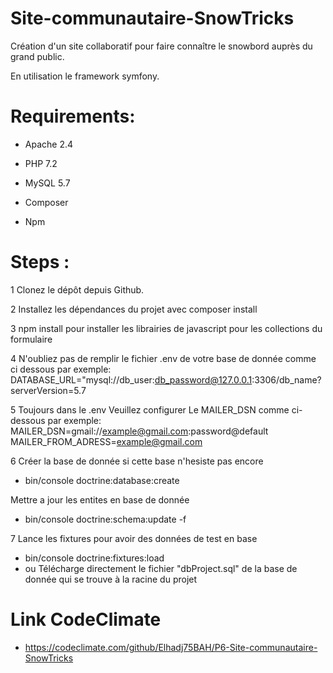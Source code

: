# Site-communautaire-SnowTricks
Création d'un site collaboratif pour faire connaître le snowbord auprès du grand public.

En utilisation le framework symfony. 

# Requirements:
 - Apache 2.4

 - PHP 7.2

 - MySQL 5.7

 - Composer
  
 - Npm

# Steps :

1 Clonez le dépôt depuis Github.

2 Installez les dépendances du projet avec composer install

3 npm install pour installer les librairies de javascript pour les collections du formulaire 

4 N'oubliez pas de remplir le fichier .env de votre base de donnée comme ci dessous par exemple:
DATABASE_URL="mysql://db_user:db_password@127.0.0.1:3306/db_name?serverVersion=5.7

5 Toujours dans le .env Veuillez configurer Le MAILER_DSN comme ci-dessous par exemple:
MAILER_DSN=gmail://example@gmail.com:password@default
MAILER_FROM_ADRESS=example@gmail.com

6 Créer la base de donnée si cette base n'hesiste pas encore 
- bin/console doctrine:database:create

 Mettre a jour les entites en base de donnée
- bin/console doctrine:schema:update -f

7  Lance les fixtures pour avoir des données de test en base
- bin/console doctrine:fixtures:load
- ou Télécharge directement le fichier "dbProject.sql" de la base de donnée qui se trouve à la racine du projet 

# Link CodeClimate

- https://codeclimate.com/github/Elhadj75BAH/P6-Site-communautaire-SnowTricks
